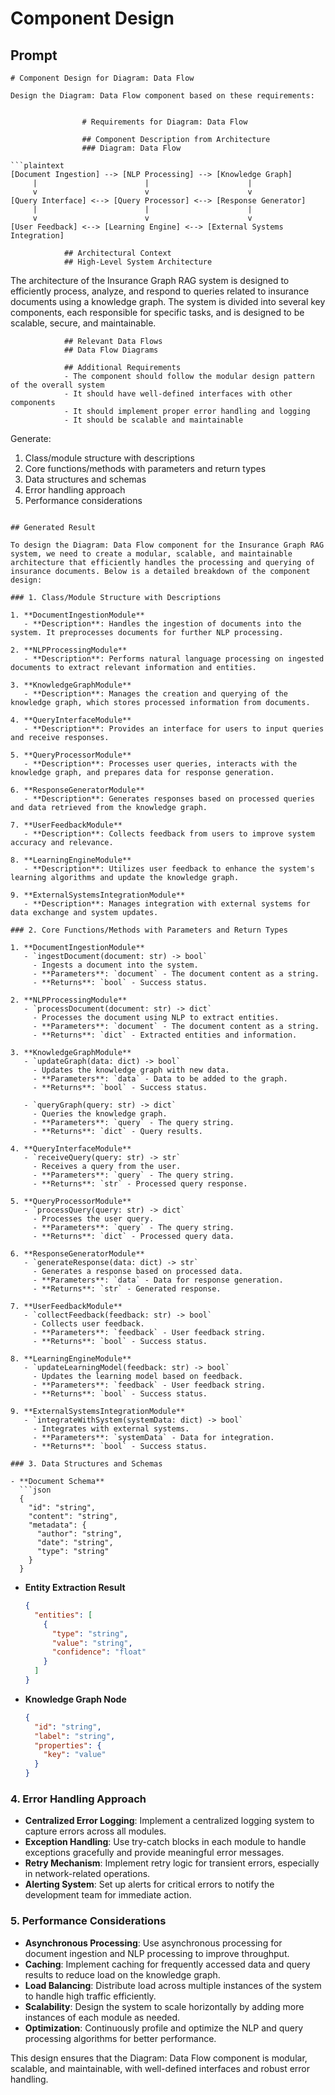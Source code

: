 # Component Design

## Prompt

```
# Component Design for Diagram: Data Flow
            
Design the Diagram: Data Flow component based on these requirements:
            

                # Requirements for Diagram: Data Flow
                
                ## Component Description from Architecture
                ### Diagram: Data Flow

```plaintext
[Document Ingestion] --> [NLP Processing] --> [Knowledge Graph]
     |                        |                      |
     v                        v                      v
[Query Interface] <--> [Query Processor] <--> [Response Generator]
     |                        |                      |
     v                        v                      v
[User Feedback] <--> [Learning Engine] <--> [External Systems Integration]
```
                
                ## Architectural Context
                ## High-Level System Architecture

The architecture of the Insurance Graph RAG system is designed to efficiently process, analyze, and respond to queries related to insurance documents using a knowledge graph. The system is divided into several key components, each responsible for specific tasks, and is designed to be scalable, secure, and maintainable.
                
                ## Relevant Data Flows
                ## Data Flow Diagrams
                
                ## Additional Requirements
                - The component should follow the modular design pattern of the overall system
                - It should have well-defined interfaces with other components
                - It should implement proper error handling and logging
                - It should be scalable and maintainable
                
            
Generate:
1. Class/module structure with descriptions
2. Core functions/methods with parameters and return types
3. Data structures and schemas
4. Error handling approach
5. Performance considerations
```

## Generated Result

To design the Diagram: Data Flow component for the Insurance Graph RAG system, we need to create a modular, scalable, and maintainable architecture that efficiently handles the processing and querying of insurance documents. Below is a detailed breakdown of the component design:

### 1. Class/Module Structure with Descriptions

1. **DocumentIngestionModule**
   - **Description**: Handles the ingestion of documents into the system. It preprocesses documents for further NLP processing.
   
2. **NLPProcessingModule**
   - **Description**: Performs natural language processing on ingested documents to extract relevant information and entities.
   
3. **KnowledgeGraphModule**
   - **Description**: Manages the creation and querying of the knowledge graph, which stores processed information from documents.
   
4. **QueryInterfaceModule**
   - **Description**: Provides an interface for users to input queries and receive responses.
   
5. **QueryProcessorModule**
   - **Description**: Processes user queries, interacts with the knowledge graph, and prepares data for response generation.
   
6. **ResponseGeneratorModule**
   - **Description**: Generates responses based on processed queries and data retrieved from the knowledge graph.
   
7. **UserFeedbackModule**
   - **Description**: Collects feedback from users to improve system accuracy and relevance.
   
8. **LearningEngineModule**
   - **Description**: Utilizes user feedback to enhance the system's learning algorithms and update the knowledge graph.
   
9. **ExternalSystemsIntegrationModule**
   - **Description**: Manages integration with external systems for data exchange and system updates.

### 2. Core Functions/Methods with Parameters and Return Types

1. **DocumentIngestionModule**
   - `ingestDocument(document: str) -> bool`
     - Ingests a document into the system.
     - **Parameters**: `document` - The document content as a string.
     - **Returns**: `bool` - Success status.

2. **NLPProcessingModule**
   - `processDocument(document: str) -> dict`
     - Processes the document using NLP to extract entities.
     - **Parameters**: `document` - The document content as a string.
     - **Returns**: `dict` - Extracted entities and information.

3. **KnowledgeGraphModule**
   - `updateGraph(data: dict) -> bool`
     - Updates the knowledge graph with new data.
     - **Parameters**: `data` - Data to be added to the graph.
     - **Returns**: `bool` - Success status.

   - `queryGraph(query: str) -> dict`
     - Queries the knowledge graph.
     - **Parameters**: `query` - The query string.
     - **Returns**: `dict` - Query results.

4. **QueryInterfaceModule**
   - `receiveQuery(query: str) -> str`
     - Receives a query from the user.
     - **Parameters**: `query` - The query string.
     - **Returns**: `str` - Processed query response.

5. **QueryProcessorModule**
   - `processQuery(query: str) -> dict`
     - Processes the user query.
     - **Parameters**: `query` - The query string.
     - **Returns**: `dict` - Processed query data.

6. **ResponseGeneratorModule**
   - `generateResponse(data: dict) -> str`
     - Generates a response based on processed data.
     - **Parameters**: `data` - Data for response generation.
     - **Returns**: `str` - Generated response.

7. **UserFeedbackModule**
   - `collectFeedback(feedback: str) -> bool`
     - Collects user feedback.
     - **Parameters**: `feedback` - User feedback string.
     - **Returns**: `bool` - Success status.

8. **LearningEngineModule**
   - `updateLearningModel(feedback: str) -> bool`
     - Updates the learning model based on feedback.
     - **Parameters**: `feedback` - User feedback string.
     - **Returns**: `bool` - Success status.

9. **ExternalSystemsIntegrationModule**
   - `integrateWithSystem(systemData: dict) -> bool`
     - Integrates with external systems.
     - **Parameters**: `systemData` - Data for integration.
     - **Returns**: `bool` - Success status.

### 3. Data Structures and Schemas

- **Document Schema**
  ```json
  {
    "id": "string",
    "content": "string",
    "metadata": {
      "author": "string",
      "date": "string",
      "type": "string"
    }
  }
  ```

- **Entity Extraction Result**
  ```json
  {
    "entities": [
      {
        "type": "string",
        "value": "string",
        "confidence": "float"
      }
    ]
  }
  ```

- **Knowledge Graph Node**
  ```json
  {
    "id": "string",
    "label": "string",
    "properties": {
      "key": "value"
    }
  }
  ```

### 4. Error Handling Approach

- **Centralized Error Logging**: Implement a centralized logging system to capture errors across all modules.
- **Exception Handling**: Use try-catch blocks in each module to handle exceptions gracefully and provide meaningful error messages.
- **Retry Mechanism**: Implement retry logic for transient errors, especially in network-related operations.
- **Alerting System**: Set up alerts for critical errors to notify the development team for immediate action.

### 5. Performance Considerations

- **Asynchronous Processing**: Use asynchronous processing for document ingestion and NLP processing to improve throughput.
- **Caching**: Implement caching for frequently accessed data and query results to reduce load on the knowledge graph.
- **Load Balancing**: Distribute load across multiple instances of the system to handle high traffic efficiently.
- **Scalability**: Design the system to scale horizontally by adding more instances of each module as needed.
- **Optimization**: Continuously profile and optimize the NLP and query processing algorithms for better performance.

This design ensures that the Diagram: Data Flow component is modular, scalable, and maintainable, with well-defined interfaces and robust error handling.
